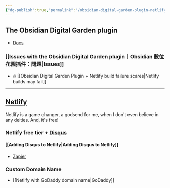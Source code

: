 ```yaml
---
{"dg-publish":true,"permalink":"/obsidian-digital-garden-plugin-netlify/","noteIcon":"2","created":"","updated":""}
---
```


## The Obsidian Digital Garden plugin
- [Docs](https://dg-docs.ole.dev/)
### [[Issues with the Obsidian Digital Garden plugin｜Obsidian 數位花園插件：問題\|Issues]]

- 🔥 [[Obsidian Digital Garden Plugin + Netlify build failure scares\|Netlify builds may fail]]  

---
## [Netlify](https://www.netlify.com/)

Netlify is a game changer, a godsend for me, when I don't even believe in any deities. And, it's free!
### Netlify free tier + [Disqus](https://disqus.com/)
#### [[Adding Disqus to Netlify\|Adding Disqus to Netlify]]
- [Zapier](https://zapier.com/apps/disqus/integrations/netlify)
### Custom Domain Name
- [[Netlify with GoDaddy domain name\|GoDaddy]]